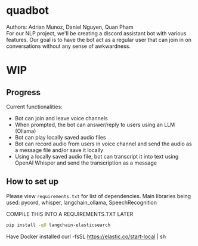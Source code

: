 # quadbot
Authors: Adrian Munoz, Daniel Nguyen, Quan Pham \
For our NLP project, we'll be creating a discord assistant bot with various features. Our goal is to have the bot act as a regular user that can join in on conversations without any sense of awkwardness.

# WIP
## Progress
Current functionalities:
* Bot can join and leave voice channels
* When prompted, the bot can answer/reply to users using an LLM (Ollama)
* Bot can play locally saved audio files
* Bot can record audio from users in voice channel and send the audio as a message file and/or save it locally
* Using a locally saved audio file, bot can transcript it into text using OpenAI Whisper and send the transcription as a message

## How to set up
Please view `requirements.txt` for list of dependencies.
Main libraries being used: pycord, whisper, langchain_ollama, SpeechRecognition


COMPILE THIS INTO A REQUIREMENTS.TXT LATER

```bash 
pip install -qU langchain-elasticsearch
```

Have Docker installed
curl -fsSL https://elastic.co/start-local | sh

